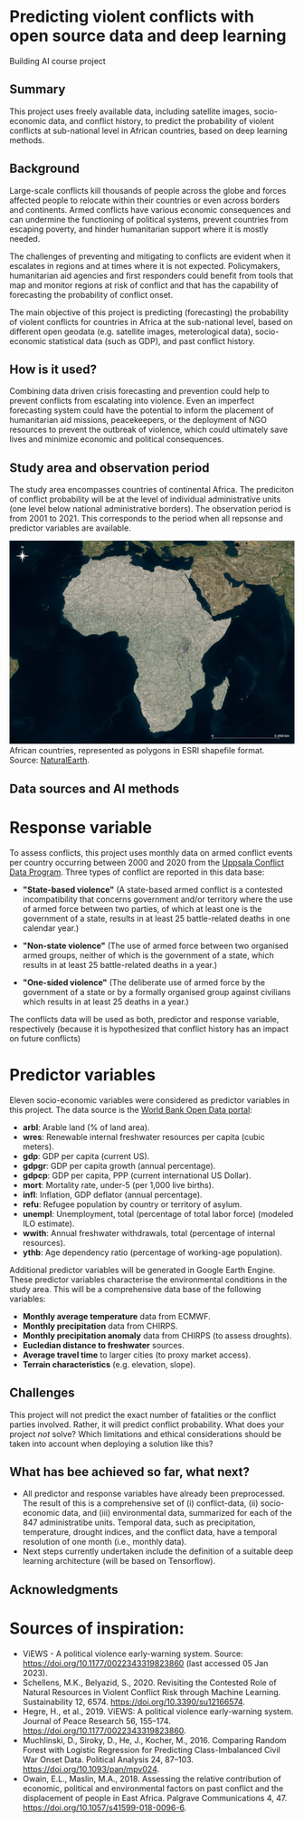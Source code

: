 # Predicting violent conflicts with open source data and deep learning

Building AI course project


## Summary

This project uses freely available data, including satellite images, socio-economic data, and conflict history, to predict the probability of violent conflicts at sub-national level in African countries, based on deep learning methods.


## Background

Large-scale conflicts kill thousands of people across the globe and forces affected people to relocate within their countries or even across borders and continents. Armed conflicts have various economic consequences and can undermine the functioning of political systems, prevent countries from escaping poverty, and hinder humanitarian support where it is mostly needed.

The challenges of preventing and mitigating to conflicts are evident when it escalates in regions and at times where it is not expected. Policymakers, humanitarian aid agencies and first responders could benefit from tools that map and monitor regions at risk of conflict and that has the capability of forecasting the probability of conflict onset.

The main objective of this project is predicting (forecasting) the probability of violent conflicts for countries in Africa at the sub-national level, based on different open geodata (e.g. satellite images, meterological data), socio-economic statistical data (such as GDP), and past conflict history.


## How is it used?

Combining data driven crisis forecasting and prevention could help to prevent conflicts from escalating into violence. Even an imperfect forecasting system could have the potential to inform the placement of humanitarian aid missions, peacekeepers, or the deployment of NGO resources to prevent the outbreak of violence, which could ultimately save lives and minimize economic and political consequences.

## Study area and observation period

The study area encompasses countries of continental Africa. The prediciton of conflict probability will be at the level of individual administrative units (one level below national administrative borders). The observation period is from 2001 to 2021. This corresponds to the period when all repsonse and predictor variables are available.

![Study area](/StudyAreaAfrica_ConflictPredictionGeodata.png)
African countries, represented as polygons in ESRI shapefile format. Source: [NaturalEarth](https://www.naturalearthdata.com/). 


## Data sources and AI methods

# Response variable
To assess conflicts, this project uses monthly data on armed conflict events per country occurring between 2000 and 2020 from the [Uppsala Conflict Data Program](https://ucdp.uu.se/). Three types of conflict are reported in this data base:

- **"State-based violence"** (A state-based armed conflict is a contested incompatibility that concerns government and/or territory where the use of armed force between two parties, of which at least one is the government of a state, results in at least 25 battle-related deaths in one calendar year.)

- **"Non-state violence"** (The use of armed force between two organised armed groups, neither of which is the government of a state, which results in at least 25 battle-related deaths in a year.)

- **"One-sided violence"** (The deliberate use of armed force by the government of a state or by a formally organised group against civilians which results in at least 25 deaths in a year.)

The conflicts data will be used as both, predictor and response variable, respectively (because it is hypothesized that conflict history has an impact on future conflicts)


# Predictor variables
Eleven socio-economic variables were considered as predictor variables in this project. The data source is the [World Bank Open Data portal](https://data.worldbank.org):

- **arbl**:	Arable land (% of land area).
- **wres**:	Renewable internal freshwater resources per capita (cubic meters).
- **gdp**: GDP per capita (current US).
- **gdpgr**: GDP per capita growth (annual percentage).
- **gdpcp**: GDP per capita, PPP (current international US Dollar).
- **mort**: Mortality rate, under-5 (per 1,000 live births).
- **infl**: Inflation, GDP deflator (annual percentage).
- **refu**: Refugee population by country or territory of asylum.
- **unempl**: Unemployment, total (percentage of total labor force) (modeled ILO estimate).
- **wwith**: Annual freshwater withdrawals, total (percentage of internal resources).
- **ythb**: Age dependency ratio (percentage of working-age population).

Additional predictor variables will be generated in Google Earth Engine. These predictor variables characterise the environmental conditions in the study area. This will be a comprehensive data base of the following variables:
- **Monthly average temperature** data from ECMWF.
- **Monthly precipitation** data from CHIRPS.
- **Monthly precipitation anomaly** data from CHIRPS (to assess droughts).
- **Eucledian distance to freshwater** sources.
- **Average travel time** to larger cities (to proxy market access).
- **Terrain characteristics** (e.g. elevation, slope).


## Challenges

This project will not predict the exact number of fatalities or the conflict parties involved. Rather, it will predict conflict probability.
What does your project _not_ solve? Which limitations and ethical considerations should be taken into account when deploying a solution like this?


## What has bee achieved so far, what next?

- All predictor and response variables have already been preprocessed. The result of this is a comprehensive set of (i) conflict-data, (ii) socio-economic data, and (iii) environmental data, summarized for each of the 847 administratibe units. Temporal data, such as precipitation, temperature, drought indices, and the conflict data, have a temporal resolution of one month (i.e., monthly data).
- Next steps currently undertaken include the definition of a suitable deep learning architecture (will be based on Tensorflow).


## Acknowledgments

# Sources of inspiration:
- ViEWS - A political violence early-warning system. Source: https://doi.org/10.1177/0022343319823860 (last accessed 05 Jan 2023).
- Schellens, M.K., Belyazid, S., 2020. Revisiting the Contested Role of Natural Resources in Violent Conflict Risk through Machine Learning. Sustainability 12, 6574. https://doi.org/10.3390/su12166574.
- Hegre, H., et al., 2019. ViEWS: A political violence early-warning system. Journal of Peace Research 56, 155–174. https://doi.org/10.1177/0022343319823860.
- Muchlinski, D., Siroky, D., He, J., Kocher, M., 2016. Comparing Random Forest with Logistic Regression for Predicting Class-Imbalanced Civil War Onset Data. Political Analysis 24, 87–103. https://doi.org/10.1093/pan/mpv024.
- Owain, E.L., Maslin, M.A., 2018. Assessing the relative contribution of economic, political and environmental factors on past conflict and the displacement of people in East Africa. Palgrave Communications 4, 47. https://doi.org/10.1057/s41599-018-0096-6.

